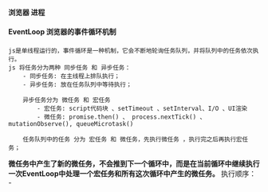 
####  浏览器 进程

#### EventLoop 浏览器的事件循环机制
    js是单线程运行的，事件循环是一种机制，它会不断地轮询任务队列，并将队列中的任务依次执行。
    js 将任务分为两种 同步任务 和 异步任务：
        - 同步任务: 在主线程上排队执行；
        - 异步任务: 放在任务队列中等待执行； 

        异步任务分为 微任务 和 宏任务
            - 宏任务: script代码块 、setTimeout 、setInterval、I/O 、UI渲染
            - 微任务: promise.then() 、 process.nextTick() 、 mutationObserve(), queueMicrotask()
        
        任务队列中的任务 分为 宏任务 和 微任务，先执行微任务 ，执行完之后再执行宏任务；
**微任务中产生了新的微任务，不会推到下一个循环中，而是在当前循环中继续执行**
**一次EventLoop中处理一个宏任务和所有这次循环中产生的微任务。**
    执行顺序：
        -

        
